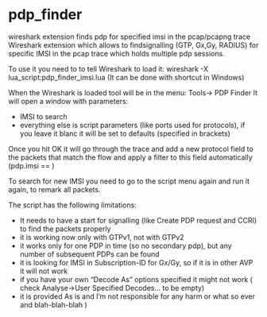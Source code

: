 pdp_finder
==========

wireshark extension finds pdp for specified imsi in the pcap/pcapng trace
Wireshark extension which allows to findsignalling (GTP, Gx,Gy, RADIUS) for specific IMSI in the pcap trace which holds multiple pdp sessions. 

To use it you need to to tell Wireshark to load it:
wireshark -X lua_script:pdp_finder_imsi.lua
(It can be done with shortcut in Windows)

When the Wireshark is loaded tool will be in the menu:
Tools-> PDP Finder
It will open a window with parameters:
- IMSI to search
- everything else is script parameters (like ports used for protocols), if you leave it blanc it will be set to defaults (specified in brackets)

Once you hit OK it will go through the trace and add a new protocol field to the packets that match the flow and apply a filter to this field
automatically  (pdp.imsi == <your IMSI>)

To search for new IMSI you need to go to the script menu again and run it again, to remark all packets.

The script has the following limitations:
- It needs to have a start for signalling (like Create PDP request and CCRI) to find the packets properly 
- it is working now only with GTPv1, not with GTPv2 
- it works only for one PDP in time (so no secondary pdp), but any number of subsequent PDPs can be found
- it is looking for IMSI in Subscription-ID for Gx/Gy, so if it is in other AVP it will not work
- if you have your own “Decode As” options specified it might not work ( check Analyse->User Specified Decodes… to be empty)
- it is provided As is and I’m not responsible for any harm or what so ever and blah-blah-blah )
